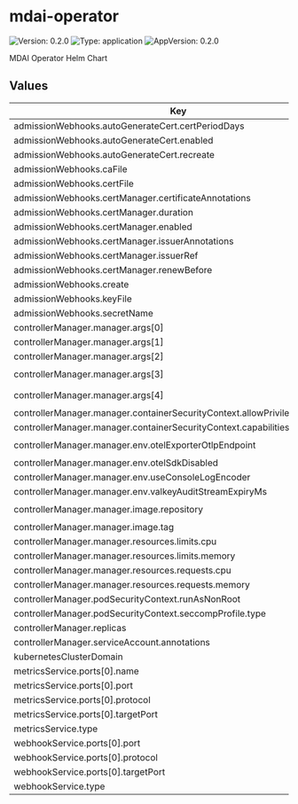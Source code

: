 # mdai-operator

![Version: 0.2.0](https://img.shields.io/badge/Version-0.2.0-informational?style=flat-square) ![Type: application](https://img.shields.io/badge/Type-application-informational?style=flat-square) ![AppVersion: 0.2.0](https://img.shields.io/badge/AppVersion-0.2.0-informational?style=flat-square)

MDAI Operator Helm Chart

## Values

| Key | Type | Default | Description |
|-----|------|---------|-------------|
| admissionWebhooks.autoGenerateCert.certPeriodDays | int | `365` |  |
| admissionWebhooks.autoGenerateCert.enabled | bool | `false` |  |
| admissionWebhooks.autoGenerateCert.recreate | bool | `true` |  |
| admissionWebhooks.caFile | string | `""` |  |
| admissionWebhooks.certFile | string | `""` |  |
| admissionWebhooks.certManager.certificateAnnotations | object | `{}` |  |
| admissionWebhooks.certManager.duration | string | `""` |  |
| admissionWebhooks.certManager.enabled | bool | `true` |  |
| admissionWebhooks.certManager.issuerAnnotations | object | `{}` |  |
| admissionWebhooks.certManager.issuerRef | object | `{}` |  |
| admissionWebhooks.certManager.renewBefore | string | `""` |  |
| admissionWebhooks.create | bool | `true` |  |
| admissionWebhooks.keyFile | string | `""` |  |
| admissionWebhooks.secretName | string | `""` |  |
| controllerManager.manager.args[0] | string | `"--metrics-bind-address=:8443"` |  |
| controllerManager.manager.args[1] | string | `"--leader-elect=false"` |  |
| controllerManager.manager.args[2] | string | `"--health-probe-bind-address=:8081"` |  |
| controllerManager.manager.args[3] | string | `"--metrics-cert-path=/tmp/k8s-metrics-server/metrics-certs"` |  |
| controllerManager.manager.args[4] | string | `"--webhook-cert-path=/tmp/k8s-webhook-server/serving-certs"` |  |
| controllerManager.manager.containerSecurityContext.allowPrivilegeEscalation | bool | `false` |  |
| controllerManager.manager.containerSecurityContext.capabilities.drop[0] | string | `"ALL"` |  |
| controllerManager.manager.env.otelExporterOtlpEndpoint | string | `"http://hub-monitor-mdai-collector-service.mdai.svc.cluster.local:4318"` |  |
| controllerManager.manager.env.otelSdkDisabled | string | `"false"` |  |
| controllerManager.manager.env.useConsoleLogEncoder | string | `"false"` |  |
| controllerManager.manager.env.valkeyAuditStreamExpiryMs | string | `"2592000000"` |  |
| controllerManager.manager.image.repository | string | `"public.ecr.aws/p3k6k6h3/mdai-operator"` |  |
| controllerManager.manager.image.tag | string | `"0.2.0"` |  |
| controllerManager.manager.resources.limits.cpu | string | `"500m"` |  |
| controllerManager.manager.resources.limits.memory | string | `"128Mi"` |  |
| controllerManager.manager.resources.requests.cpu | string | `"10m"` |  |
| controllerManager.manager.resources.requests.memory | string | `"64Mi"` |  |
| controllerManager.podSecurityContext.runAsNonRoot | bool | `true` |  |
| controllerManager.podSecurityContext.seccompProfile.type | string | `"RuntimeDefault"` |  |
| controllerManager.replicas | int | `1` |  |
| controllerManager.serviceAccount.annotations | object | `{}` |  |
| kubernetesClusterDomain | string | `"cluster.local"` |  |
| metricsService.ports[0].name | string | `"https"` |  |
| metricsService.ports[0].port | int | `8443` |  |
| metricsService.ports[0].protocol | string | `"TCP"` |  |
| metricsService.ports[0].targetPort | int | `8443` |  |
| metricsService.type | string | `"ClusterIP"` |  |
| webhookService.ports[0].port | int | `443` |  |
| webhookService.ports[0].protocol | string | `"TCP"` |  |
| webhookService.ports[0].targetPort | int | `9443` |  |
| webhookService.type | string | `"ClusterIP"` |  |
